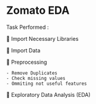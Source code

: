 # Zomato EDA

Task Performed :

🥫 Import Necessary Libraries

🥫 Import Data

🥫 Preprocessing
    
    - Remove Duplicates
    - Check missing values
    - Ommiting not useful features

🥫 Exploratory Data Analysis (EDA)


